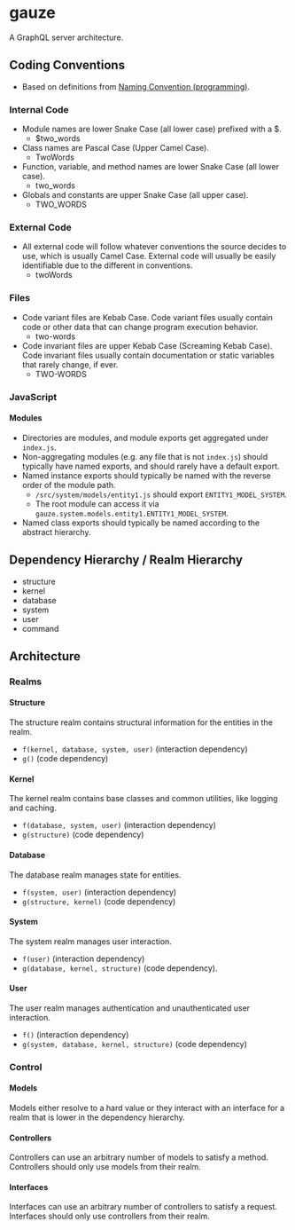 # gauze

A GraphQL server architecture.

## Coding Conventions
- Based on definitions from [Naming Convention (programming)](https://en.wikipedia.org/wiki/Naming_convention_(programming)#Examples_of_multiple-word_identifier_formats).

### Internal Code
- Module names are lower Snake Case (all lower case) prefixed with a $.
	- $two_words
- Class names are Pascal Case (Upper Camel Case).
	- TwoWords
- Function, variable, and method names are lower Snake Case (all lower case).
	- two_words
- Globals and constants are upper Snake Case (all upper case).
	- TWO_WORDS

### External Code
- All external code will follow whatever conventions the source decides to use, which is usually Camel Case. External code will usually be easily identifiable due to the different in conventions.
	- twoWords

### Files
- Code variant files are Kebab Case. Code variant files usually contain code or other data that can change program execution behavior.
	- two-words
- Code invariant files are upper Kebab Case (Screaming Kebab Case). Code invariant files usually contain documentation or static variables that rarely change, if ever.
	- TWO-WORDS

### JavaScript

#### Modules
- Directories are modules, and module exports get aggregated under `index.js`.
- Non-aggregating modules (e.g. any file that is not `index.js`) should typically have named exports, and should rarely have a default export.
- Named instance exports should typically be named with the reverse order of the module path.
	- `/src/system/models/entity1.js` should export `ENTITY1_MODEL_SYSTEM`.
	- The root module can access it via `gauze.system.models.entity1.ENTITY1_MODEL_SYSTEM`.
- Named class exports should typically be named according to the abstract hierarchy.

## Dependency Hierarchy / Realm Hierarchy
- structure
- kernel
- database
- system
- user
- command

## Architecture

### Realms

#### Structure
The structure realm contains structural information for the entities in the realm.
- `f(kernel, database, system, user)` (interaction dependency)
- `g()` (code dependency)

#### Kernel
The kernel realm contains base classes and common utilities, like logging and caching.
- `f(database, system, user)` (interaction dependency)
- `g(structure)` (code dependency)

#### Database
The database realm manages state for entities.
- `f(system, user)` (interaction dependency)
- `g(structure, kernel)` (code dependency)

#### System
The system realm manages user interaction.
- `f(user)` (interaction dependency)
- `g(database, kernel, structure)` (code dependency).

#### User
The user realm manages authentication and unauthenticated user interaction.
- `f()` (interaction dependency)
- `g(system, database, kernel, structure)` (code dependency)

### Control

#### Models
Models either resolve to a hard value or they interact with an interface for a realm that is lower in the dependency hierarchy.

#### Controllers
Controllers can use an arbitrary number of models to satisfy a method. Controllers should only use models from their realm.

#### Interfaces
Interfaces can use an arbitrary number of controllers to satisfy a request. Interfaces should only use controllers from their realm.

